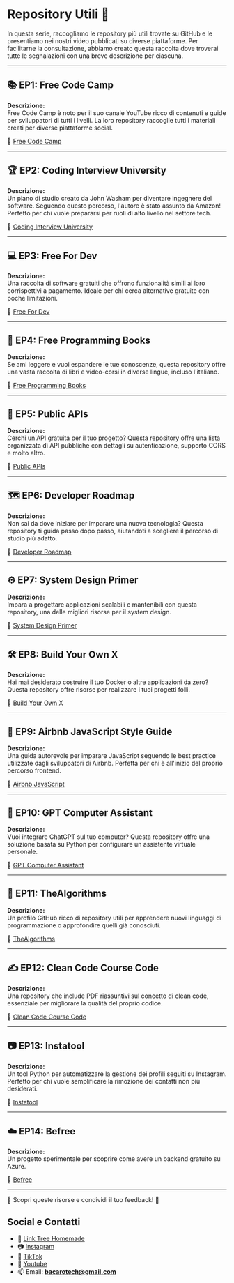# Repository Utili 🎯

In questa serie, raccogliamo le repository più utili trovate su GitHub e le presentiamo nei nostri video pubblicati su diverse piattaforme. Per facilitarne la consultazione, abbiamo creato questa raccolta dove troverai tutte le segnalazioni con una breve descrizione per ciascuna.

---

## 📚 EP1: Free Code Camp  
**Descrizione:**  
Free Code Camp è noto per il suo canale YouTube ricco di contenuti e guide per sviluppatori di tutti i livelli. La loro repository raccoglie tutti i materiali creati per diverse piattaforme social.  

🔗 [Free Code Camp](https://github.com/freeCodeCamp/freeCodeCamp)

---

## 🏆 EP2: Coding Interview University  
**Descrizione:**  
Un piano di studio creato da John Washam per diventare ingegnere del software. Seguendo questo percorso, l'autore è stato assunto da Amazon! Perfetto per chi vuole prepararsi per ruoli di alto livello nel settore tech.  

🔗 [Coding Interview University](https://github.com/jwasham/coding-interview-university)

---

## 💻 EP3: Free For Dev  
**Descrizione:**  
Una raccolta di software gratuiti che offrono funzionalità simili ai loro corrispettivi a pagamento. Ideale per chi cerca alternative gratuite con poche limitazioni.  

🔗 [Free For Dev](https://github.com/ripienaar/free-for-dev)

---

## 📖 EP4: Free Programming Books  
**Descrizione:**  
Se ami leggere e vuoi espandere le tue conoscenze, questa repository offre una vasta raccolta di libri e video-corsi in diverse lingue, incluso l'italiano.  

🔗 [Free Programming Books](https://github.com/EbookFoundation/free-programming-books)

---

## 🔗 EP5: Public APIs  
**Descrizione:**  
Cerchi un'API gratuita per il tuo progetto? Questa repository offre una lista organizzata di API pubbliche con dettagli su autenticazione, supporto CORS e molto altro.  

🔗 [Public APIs](https://github.com/public-apis/public-apis)

---

## 🗺️ EP6: Developer Roadmap  
**Descrizione:**  
Non sai da dove iniziare per imparare una nuova tecnologia? Questa repository ti guida passo dopo passo, aiutandoti a scegliere il percorso di studio più adatto.  

🔗 [Developer Roadmap](https://github.com/kamranahmedse/developer-roadmap)

---

## ⚙️ EP7: System Design Primer  
**Descrizione:**  
Impara a progettare applicazioni scalabili e mantenibili con questa repository, una delle migliori risorse per il system design.  

🔗 [System Design Primer](https://github.com/donnemartin/system-design-primer)

---

## 🛠️ EP8: Build Your Own X  
**Descrizione:**  
Hai mai desiderato costruire il tuo Docker o altre applicazioni da zero? Questa repository offre risorse per realizzare i tuoi progetti folli.  

🔗 [Build Your Own X](https://github.com/codecrafters-io/build-your-own-x)

---

## 📜 EP9: Airbnb JavaScript Style Guide  
**Descrizione:**  
Una guida autorevole per imparare JavaScript seguendo le best practice utilizzate dagli sviluppatori di Airbnb. Perfetta per chi è all'inizio del proprio percorso frontend.  

🔗 [Airbnb JavaScript](https://github.com/airbnb/javascript)

---

## 🤖 EP10: GPT Computer Assistant  
**Descrizione:**  
Vuoi integrare ChatGPT sul tuo computer? Questa repository offre una soluzione basata su Python per configurare un assistente virtuale personale.  

🔗 [GPT Computer Assistant](https://github.com/onuratakan/gpt-computer-assistant)

---

## 🧮 EP11: TheAlgorithms  
**Descrizione:**  
Un profilo GitHub ricco di repository utili per apprendere nuovi linguaggi di programmazione o approfondire quelli già conosciuti.  

🔗 [TheAlgorithms](https://github.com/TheAlgorithms)

---

## ✍️ EP12: Clean Code Course Code  
**Descrizione:**  
Una repository che include PDF riassuntivi sul concetto di clean code, essenziale per migliorare la qualità del proprio codice.  

🔗 [Clean Code Course Code](https://github.com/academind/clean-code-course-code)

---

## 📷 EP13: Instatool  
**Descrizione:**  
Un tool Python per automatizzare la gestione dei profili seguiti su Instagram. Perfetto per chi vuole semplificare la rimozione dei contatti non più desiderati.  

🔗 [Instatool](https://github.com/cyberpeppe/instatool)

---

## ☁️ EP14: Befree  
**Descrizione:**  
Un progetto sperimentale per scoprire come avere un backend gratuito su Azure.  

🔗 [Befree](https://github.com/DottorLone/befree)

---

🎥 Scopri queste risorse e condividi il tuo feedback! 🚀
## Social e Contatti
- 🌳 [Link Tree Homemade](https://bacarotech.github.io/)
- 📷 [Instagram](https://www.instagram.com/bacarotech23/)
- 🎵 [TikTok](https://www.tiktok.com/@bacarotech)
- 🎥 [Youtube](https://www.youtube.com/@Bacarotech)
- 📫 Email: **bacarotech@gmail.com**

